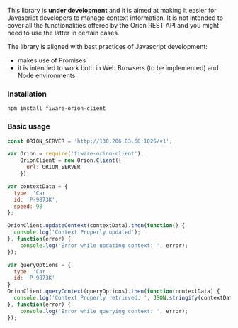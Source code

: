 This library is **under development** and it is aimed at making it easier for Javascript developers to manage context information.
It is not intended to cover all the functionalities offered by the Orion REST API and you might need to use the latter in certain cases.

The library is aligned with best practices of Javascript development:
* makes use of Promises
* it is intended to work both in Web Browsers (to be implemented) and Node environments.

### Installation

````
npm install fiware-orion-client
````

### Basic usage

```js
const ORION_SERVER = 'http://130.206.83.68:1026/v1';

var Orion = require('fiware-orion-client'),
    OrionClient = new Orion.Client({
      url: ORION_SERVER
    });

var contextData = {
  type: 'Car',
  id: 'P-9873K',
  speed: 98
};

OrionClient.updateContext(contextData).then(function() {
  console.log('Context Properly updated');
}, function(error) {
    console.log('Error while updating context: ', error);
});

var queryOptions = {
  type: 'Car',
  id: 'P-9873K'
}
OrionClient.queryContext(queryOptions).then(function(contextData) {
  console.log('Context Properly retrieved: ', JSON.stringify(contextData));
}, function(error) {
    console.log('Error while querying context: ', error);
});

````
